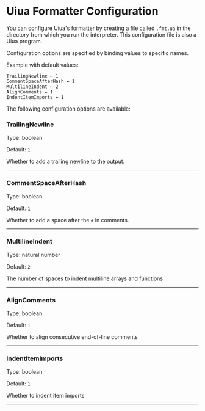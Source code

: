 
# Uiua Formatter Configuration

You can configure Uiua's formatter by creating a file called `.fmt.ua` in the directory from which you run the interpreter. This configuration file is also a Uiua program.

Configuration options are specified by binding values to specific names.

Example with default values:
```uiua
TrailingNewline ← 1
CommentSpaceAfterHash ← 1
MultilineIndent ← 2
AlignComments ← 1
IndentItemImports ← 1
```
The following configuration options are available:

### TrailingNewline
Type: boolean

Default: `1`

Whether to add a trailing newline to the output.

---

### CommentSpaceAfterHash
Type: boolean

Default: `1`

Whether to add a space after the `#` in comments.

---

### MultilineIndent
Type: natural number

Default: `2`

The number of spaces to indent multiline arrays and functions

---

### AlignComments
Type: boolean

Default: `1`

Whether to align consecutive end-of-line comments

---

### IndentItemImports
Type: boolean

Default: `1`

Whether to indent item imports

---

